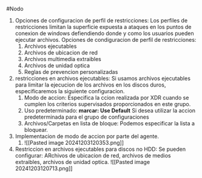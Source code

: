 #Nodo

1. Opciones de configuracion de perfil de restricciones: Los perfiles de restricciones limitan la superficie expuesta a ataques en los puntos de conexion de windows defiendiendo donde y como los usuarios pueden ejecutar archivos. Opciones de condiguracion de perfil de restricciones:
	1. Archivos ejecutables
	2. Archivos de ubicacion de red
	3. Archivos multimedia extraibles
	4. Archivos de unidad optica
	5. Reglas de prevencion personalizadas
2. restricciones en archivos ejecutables: Si usamos archivos ejecutables para limitar la ejecucion de los archivos en los discos duros, especificaremos la siguiente configuracion.
	1. Modo de accion: Especifica la ccion realizada por XDR cuando se cumplen los criterios supervisados proporcionados en este grupo.
	2. Uso predeterminado: **marcar: Use Default** Si desea utilizar la accion predeterminada para el grupo de configuraciones
	3. Archivos/Carpetas en lista de bloque: Podemos especificar la lista a bloquear.
3. Implementacion de modo de accion por parte del agente.
	1. ![[Pasted image 20241203120353.png]]
4. Restriccion en archivos ejecutables para discos no HDD: Se pueden configurar: ARchivos de ubicacion de red, archivos de medios extraibles, archivos de unidad optica. ![[Pasted image 20241203120713.png]]


